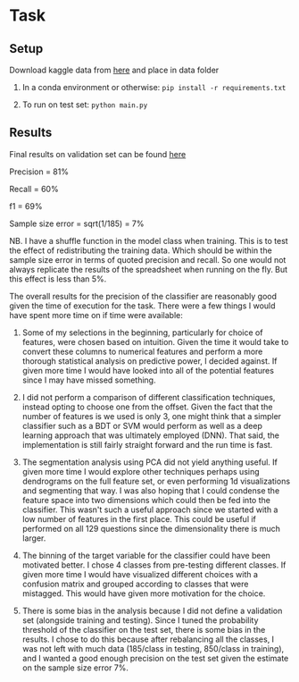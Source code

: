 # Task 
  
## Setup 

Download kaggle data from [here](https://drive.google.com/open?id=1o5ZTT1O173Qr8Ye_2Rx7f_9W37Mhdfq3) and place in data folder

1) In a conda environment or otherwise: `pip install -r requirements.txt`

2) To run on test set: `python main.py` 

## Results 
Final results on validation set can be found [here](http://bit.ly/kaggle_survey_classifier)

Precision = 81%

Recall = 60%

f1 = 69%

Sample size error = sqrt(1/185) = 7%

NB. I have a shuffle function in the model class when training. This is to test the effect of redistributing the training data. Which should be within the sample size error in terms of quoted precision and recall. So one would not always replicate the results of the spreadsheet when running on the fly. But this effect is less than 5%. 

The overall results for the precision of the classifier are reasonably good given the time of execution for the task. There were a few things I would have spent more time on if time were available:

1) Some of my selections in the beginning, particularly for choice of features, were chosen based on intuition. Given the time it would take to convert these columns to numerical features and perform a more thorough statistical analysis on predictive power,  I decided against. If given more time I would have looked into all of the potential features since I may have missed something. 

2) I did not perform a comparison of different classification techniques, instead opting to choose one from the offset. Given the fact that the number of features is we used is only 3, one might think that a simpler classifier such as a BDT or SVM would perform as well as a deep learning approach that was ultimately employed (DNN). That said, the implementation is still fairly straight forward and the run time is fast.  

3) The segmentation analysis using PCA did not yield anything useful. If given more time I would explore other techniques perhaps using dendrograms on the full feature set, or even performing 1d visualizations and segmenting that way. I was also hoping that I could condense the feature space into two dimensions which could then be fed into the classifier. This wasn't such a useful approach since we started with a low number of features in the first place. This could be useful if performed on all 129 questions since the dimensionality there is much larger.

4) The binning of the target variable for the classifier could have been motivated better. I chose 4 classes from pre-testing different classes. If given more time I would have visualized different choices with a confusion matrix and grouped according to classes that were mistagged. This would have given more motivation for the choice.  

5) There is some bias in the analysis because I did not define a validation set (alongside training and testing). Since I tuned the probability threshold of the classifier on the test set, there is some bias in the results. I chose to do this because after rebalancing all the classes, I was not left with much data (185/class in testing, 850/class in training), and I wanted a good enough precision on the test set given the estimate on the sample size error 7%. 
